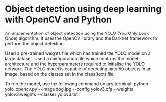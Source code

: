 # Object detection using deep learning with OpenCV and Python 
An implementation of object detection using the YOLO (You Only Look Once) algorithm. 
It uses the OpenCV library and the Darknet framework to perform the object detection.

Used a pre-trained weights file which has trained the YOLO model on a large dataset.
Used a configuration file which contains the model architecture and the hyperparameters required to initialise the YOLO network.
The YOLO model is capable of detecting upto 80 objects in an image, based on the classes set in the class(text) file.

To run the model, use the following command on any terminal:
python yolo_opencv.py --image dog.jpg --config yolov3.cfg --weights yolov3.weights --classes yolov3.txt
